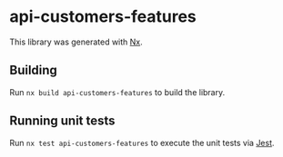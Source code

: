 # api-customers-features

This library was generated with [Nx](https://nx.dev).

## Building

Run `nx build api-customers-features` to build the library.

## Running unit tests

Run `nx test api-customers-features` to execute the unit tests via [Jest](https://jestjs.io).

